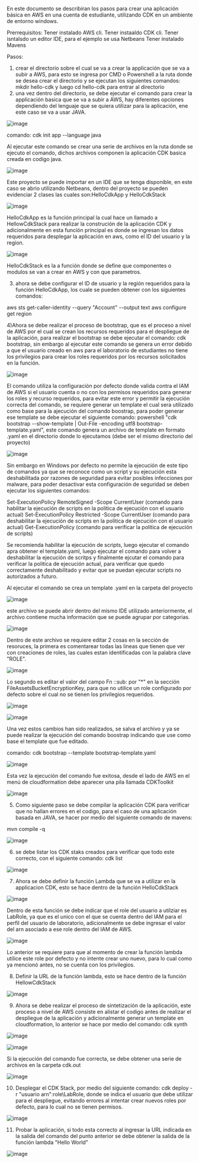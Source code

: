 En este documento se describiran los pasos para crear una aplicación básica en AWS en una cuenta de estudiante, utilizando CDK en un ambiente de entorno windows.

Prerrequisitos:
Tener instalado AWS cli.
Tener instaaldo CDK cli.
Tener isntalsdo un editor IDE, para el ejemplo se usa Netbeans
Tener instalado Mavens

Pasos:
1) crear el directorio sobre el cual se va a crear la applicación que se va a subir a AWS, para esto se ingresa por CMD o Powershell a la ruta donde se desea crear el directorio y se ejecutan los siguientes comandos:
   mkdir hello-cdk y luego cd hello-cdk para entrar al directorio
2) una vez dentro del directorio, se debe ejecutar el comando para crear la applicación basica que se va a subir a AWS, hay diferentes opciones dependiendo del lenguaje que se quiera utilizar para la aplicación, ene este caso se va a usar JAVA.

![image](https://github.com/user-attachments/assets/9bcb57ec-f074-4e0c-9cf0-f480e5184127)

comando: cdk init app --language java

Al ejecutar este comando se crear una serie de archivos en la ruta donde se ejecuto el comando, dichos archivos componen la aplicación CDK basica creada en codigo java.

![image](https://github.com/user-attachments/assets/754336f6-cc6b-4aac-a346-ee31610ae20d)


Este proyecto se puede importar en un IDE que se tenga disponible, en este caso se abrio utilizando Netbeans, dentro del proyecto se pueden evidenciar 2 clases las cuales son:HelloCdkApp y HelloCdkStack

![image](https://github.com/user-attachments/assets/179c2706-fec2-4538-899d-dd95f3e2de53)

HelloCdkApp es la función principal la cual hace un llamado a HellowCdkStack para realizar la construción de la aplicación CDK y adicionalmente en esta función principal es donde se ingresan los datos requeridos para desplegar la aplicación en aws, como el ID del usuario y la region.

![image](https://github.com/user-attachments/assets/955cedca-acd1-4add-9157-0960d29444c6)

HelloCdkStack es la a función donde se define que componentes o modulos se van a crear en AWS y con que parametros.

3) ahora se debe configurar el ID de usuario y la región requeridos para la función HelloCdkApp, los cuale se pueden obtener con los siguientes comandos:

aws sts get-caller-identity --query "Account" --output text
aws configure get region

4)Ahora se debe realizar el proceso de bootstrap, que es el proceso a nivel de AWS por el cual se crean los recursos requeridos para el despliegue de la aplicación, para realizar el bootstrap se debe ejecutar el comando: cdk bootstrap, sin embargo al ejecutar este comando se genera un error debido a que el usuario creado en aws para el laboratorio de estudiantes no tiene los privilegios para crear los roles requeridos por los recursos solicitados en la función.

![image](https://github.com/user-attachments/assets/d2a82b8e-ebd9-49ad-80d7-dbedeca5ea1f)

El comando utiliza la configuración por defecto donde valida contra el IAM de AWS si el usuario cuenta o no con los permisos requeridos para generar los roles y recurso requeridos, para evitar este error y permitir la ejecución correcta del comando, se requiere generar un template el cual sera utilizado como base para la ajecución del comando boostrap, para poder generar ese template se debe ejecutar el siguiente comando: powershell "cdk bootstrap --show-template | Out-File -encoding utf8 bootstrap-template.yaml", este comando genera un archivo de template en formato .yaml en el directorio donde lo ejecutamos (debe ser el mismo directorio del proyecto)

![image](https://github.com/user-attachments/assets/5a86b3e6-e906-4090-a5b9-781b27f3aacc)

Sin embargo en Windows por defecto no permite la ejecución de este tipo de comandos ya que se reconoce como un script y su ejecución esta deshabilitada por razones de seguridad para evitar posibles infecciones por malware, para poder desactivar esta configuración de seguridad se deben ejecutar los siguientes comandos:

Set-ExecutionPolicy RemoteSigned -Scope CurrentUser (comando para habilitar la ejecución de scripts en la politica de ejecución con el usuario actual)
Set-ExecutionPolicy Restricted -Scope CurrentUser (comando para deshabilitar la ejecución de scripts en la politica de ejecución con el usuario actual)
Get-ExecutionPolicy (comando para verificar la politica de ejecución de scripts)

Se recomienda habilitar la ejecución de scripts, luego ejecutar el comando apra obtener el template.yaml, luego ejecutar el comando para volver a deshabilitar la ejecución de scritps y finalmente ejcutar el comando para verificar la politica de ejecución actual, para verificar que quedo correctamente deshabilitado y evitar que se puedan ejecutar scripts no autorizados a futuro.

Al ejecutar el comando se crea un template .yaml en la carpeta del proyecto

![image](https://github.com/user-attachments/assets/0f2b1e05-b44f-420a-b25f-40fea60155ab)

este archivo se puede abrir dentro del mismo IDE utilizado anteriormente, el archivo contiene mucha información que se puede agrupar por categorias.

![image](https://github.com/user-attachments/assets/e8b5487b-37b5-464b-a6de-22508e51b135)

Dentro de este archivo se requiere editar  2 cosas en la sección de resoruces, la primera es comentarear todas las lineas que tienen que ver con creaciones de roles, las cuales estan identificadas con la palabra clave "ROLE".

![image](https://github.com/user-attachments/assets/c71704f8-f5e9-47af-95fe-b844cb6b5722)

Lo segundo es editar el valor del campo Fn ::sub: por "*" en la sección FileAssetsBucketEncryptionKey, para que no utilice un role configurado por defecto sobre el cual no se tienen los privilegios requeridos.

![image](https://github.com/user-attachments/assets/c4ada224-df59-4dfe-a66e-b72d191205c9)

![image](https://github.com/user-attachments/assets/144d2eed-f1db-4629-97be-67119e7688de)

Una vez estos cambios han sido realizados, se salva el archivo y ya se puede realizar la ejecución del comando boostrap indicando que use como base el template que fue editado.

comando: cdk bootstrap --template bootstrap-template.yaml

![image](https://github.com/user-attachments/assets/a1c24add-008e-465a-90c8-1c32df3e8627)

Esta vez la ejecución del comando fue exitosa, desde el lado de AWS en el menú de cloudformation debe aparecer una pila llamada CDKToolkit

![image](https://github.com/user-attachments/assets/fc14d44d-d66b-4a12-90cd-cacc167b3867)

5) Como siguiente paso se debe compilar la aplicación CDK para verificar que no hallan errores en el codigo, para el caso de una aplicación basada en JAVA, se hacer por medio del siguiente comando de mavens:

mvn compile -q

![image](https://github.com/user-attachments/assets/4a4f561f-1ad9-4d94-ba26-d1729f1b9d67)

6) se debe listar los CDK staks creados para verificar que todo este correcto, con el siguiente comando: cdk list

![image](https://github.com/user-attachments/assets/b3cfc91e-8f48-4091-b725-709e3e5eaed8)

7) Ahora se debe definir la función Lambda que se va a utilizar en la applicacion CDK, esto se hace dentro de la función HelloCdkStack

![image](https://github.com/user-attachments/assets/4b673b7a-63e8-4ea1-8e53-1bcac1999c55)

Dentro de esta función se debe indicar que el role del usuario a utilziar es LabRole, ya que es el unico con el que se cuenta dentro del IAM para el perfil del usuario de laboratorio, adicionalmente se debe ingresar el valor del arn asociado a ese role dentro del IAM de AWS.

![image](https://github.com/user-attachments/assets/2b985621-a622-43ec-ac2f-554dac63e17f)

Lo anterior se requiere para que al momento de crear la función lambda utilice este role por defecto y no intente crear uno nuevo, para lo cual como ya mencionó antes, no se cuenta con los privilegios.

8) Definir la URL de la función lambda, esto se hace dentro de la función HellowCdkStack

![image](https://github.com/user-attachments/assets/a92a3f6f-3c7a-4ca5-9901-23cf86ecfa92)

9) Ahora se debe realizar el proceso de sintetización de la aplicación, este proceso a nivel de AWS consiste en alistar el codigo antes de realizar el despliegue de la aplicación y adicionalmente generar un template en cloudformation, lo anterior se hace por medio del comando: cdk synth

![image](https://github.com/user-attachments/assets/4094902a-dacf-4baa-b6d5-f812689bb2c2)

![image](https://github.com/user-attachments/assets/55699d98-4807-4ea4-ad82-97591cb1368e)


Si la ejecución del comando fue correcta, se debe obtener una serie de archivos en la carpeta cdk.out

![image](https://github.com/user-attachments/assets/11fb2b47-0d0e-4b58-abc3-4b676ac9c4a1)

10) Desplegar el CDK Stack, por medio del siguiente comando: cdk deploy -r "usuario arn":role\LabRole, donde se indica el usuario que debe utilizar para el despliegue, evitando errores al intentar crear nuevos roles por defecto, para lo cual no se tienen permisos.

![image](https://github.com/user-attachments/assets/da16a619-a893-4d54-afa8-9e5df4ca40b0)

11) Probar la aplicación, si todo esta correcto al ingresar la URL indicada en la salida del comando del punto anterior se debe obtener la salida de la función lambda "Hello World"

![image](https://github.com/user-attachments/assets/7ed01665-0020-4c01-8917-c8b32a56fbd6)

